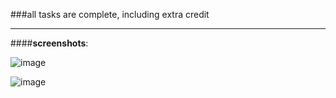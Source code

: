###all tasks are complete, including extra credit

-------------

####**screenshots**:

![image](https://raw.github.com/PrideChung/CS193P_Assignment/master/Assignment1_Matchismo/screenshot1.png)

![image](https://raw.github.com/PrideChung/CS193P_Assignment/master/Assignment1_Matchismo/screenshot2.png)